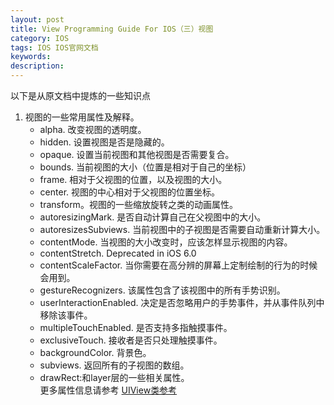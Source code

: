 ```yaml
---
layout: post
title: View Programming Guide For IOS（三）视图
category: IOS
tags: IOS IOS官网文档
keywords: 
description:
---
```


以下是从原文档中提炼的一些知识点  

1. 视图的一些常用属性及解释。
    * alpha. 改变视图的透明度。
    * hidden. 设置视图是否是隐藏的。
    * opaque. 设置当前视图和其他视图是否需要复合。
    * bounds. 当前视图的大小（位置是相对于自己的坐标）
    * frame. 相对于父视图的位置，以及视图的大小。
    * center. 视图的中心相对于父视图的位置坐标。
    * transform。视图的一些缩放旋转之类的动画属性。
    * autoresizingMark. 是否自动计算自己在父视图中的大小。
    * autoresizesSubviews. 当前视图中的子视图是否需要自动重新计算大小。
    * contentMode. 当视图的大小改变时，应该怎样显示视图的内容。
    * contentStretch. Deprecated in iOS 6.0
    * contentScaleFactor. 当你需要在高分辨的屏幕上定制绘制的行为的时候会用到。
    * gestureRecognizers. 该属性包含了该视图中的所有手势识别。
    * userInteractionEnabled. 决定是否忽略用户的手势事件，并从事件队列中移除该事件。
    * multipleTouchEnabled. 是否支持多指触摸事件。
    * exclusiveTouch. 接收者是否只处理触摸事件。
    * backgroundColor. 背景色。
    * subviews. 返回所有的子视图的数组。
    * drawRect:和layer层的一些相关属性。  
    更多属性信息请参考 [UIView类参考](https://developer.apple.com/library/ios/documentation/UIKit/Reference/UIView_Class/index.html#//apple_ref/doc/uid/TP40006816)

